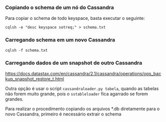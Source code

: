 ### Copiando o schema de um nó do Cassandra

Para copiar o schema de todo keyspace, basta executar o seguinte:

`cqlsh -e "desc keyspace sotreq;" > schema.txt`

### Carregando schema em um novo Cassandra

`cqlsh -f schema.txt`

### Carregando dados de um snapshot de outro Cassandra

https://docs.datastax.com/en/cassandra/2.1/cassandra/operations/ops_backup_snapshot_restore_t.html

Outra opção é usar o script `cassandraloader.py tabela`, quando as tabelas não forem muito grande, pois o `sstableloader` fica agarrado se forem grandes.

Para realizar o procedimento copiando os arquivos *.db diretamente para o novo Cassandra, primeiro é necessário extrair o schema

